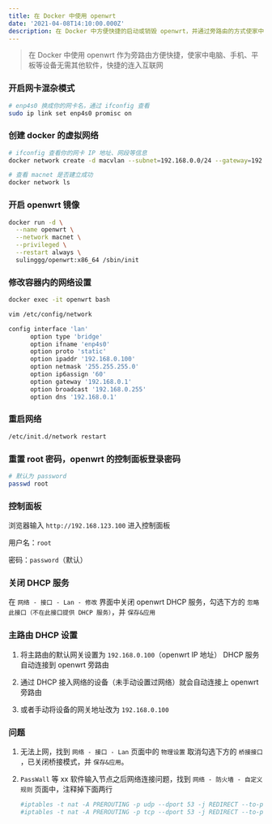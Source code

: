 ```yaml
---
title: 在 Docker 中使用 openwrt
date: '2021-04-08T14:10:00.000Z'
description: 在 Docker 中方便快捷的启动或销毁 openwrt，并通过旁路由的方式使家中设备快捷连入互联网
---
```


> 在 Docker 中使用 openwrt 作为旁路由方便快捷，使家中电脑、手机、平板等设备无需其他软件，快捷的连入互联网

### 开启网卡混杂模式

```sh
# enp4s0 换成你的网卡名，通过 ifconfig 查看
sudo ip link set enp4s0 promisc on
```

### 创建 docker 的虚拟网络

```sh
# ifconfig 查看你的网卡 IP 地址、网段等信息
docker network create -d macvlan --subnet=192.168.0.0/24 --gateway=192.168.0.1 -o parent=enp4s0 macnet

# 查看 macnet 是否建立成功
docker network ls
```

### 开启 openwrt 镜像

```sh
docker run -d \
  --name openwrt \
  --network macnet \
  --privileged \
  --restart always \
  sulinggg/openwrt:x86_64 /sbin/init
```

### 修改容器内的网络设置

```sh
docker exec -it openwrt bash

vim /etc/config/network
```

```sh
config interface 'lan'
      option type 'bridge'
      option ifname 'enp4s0'
      option proto 'static'
      option ipaddr '192.168.0.100'
      option netmask '255.255.255.0'
      option ip6assign '60'
      option gateway '192.168.0.1'
      option broadcast '192.168.0.255'
      option dns '192.168.0.1'
```

### 重启网络

```sh
/etc/init.d/network restart
```

### 重置 root 密码，openwrt 的控制面板登录密码

```sh
# 默认为 password
passwd root
```

### 控制面板

浏览器输入 `http://192.168.123.100` 进入控制面板

用户名：`root`

密码：`password`（默认）

### 关闭 DHCP 服务

在 `网络 - 接口 - Lan - 修改` 界面中关闭 openwrt DHCP 服务，勾选下方的 `忽略此接口（不在此接口提供 DHCP 服务）`，并 `保存&应用`

### 主路由 DHCP 设置

1. 将主路由的默认网关设置为 `192.168.0.100`（openwrt IP 地址） DHCP 服务自动连接到 openwrt 旁路由

2. 通过 DHCP 接入网络的设备（未手动设置过网络）就会自动连接上 openwrt 旁路由

3. 或者手动将设备的网关地址改为 `192.168.0.100`

### 问题

1.  无法上网，找到 `网络 - 接口 - Lan` 页面中的 `物理设置` 取消勾选下方的 `桥接接口` ，已关闭桥接模式，并 `保存&应用`。

2.  `PassWall` 等 xx 软件输入节点之后网络连接问题，找到 `网络 - 防火墙 - 自定义规则` 页面中，注释掉下面两行

    ```sh
    #iptables -t nat -A PREROUTING -p udp --dport 53 -j REDIRECT --to-ports 53
    #iptables -t nat -A PREROUTING -p tcp --dport 53 -j REDIRECT --to-ports 53
    ```
